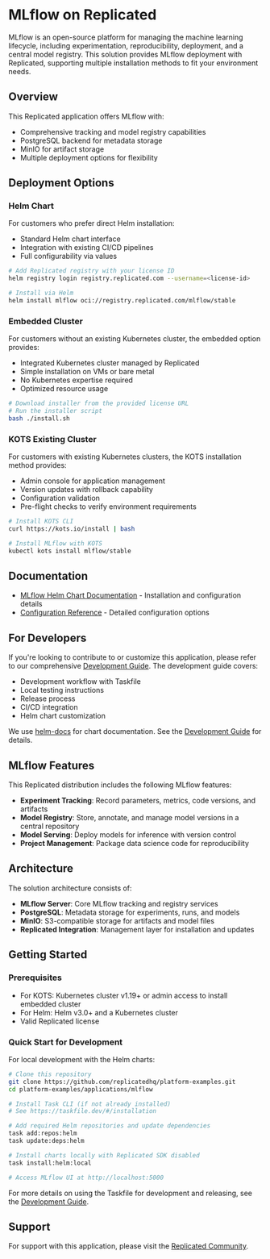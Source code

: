 # MLflow on Replicated

MLflow is an open-source platform for managing the machine learning lifecycle, including experimentation, reproducibility, deployment, and a central model registry. This solution provides MLflow deployment with Replicated, supporting multiple installation methods to fit your environment needs.

## Overview

This Replicated application offers MLflow with:

- Comprehensive tracking and model registry capabilities
- PostgreSQL backend for metadata storage
- MinIO for artifact storage
- Multiple deployment options for flexibility

## Deployment Options

### Helm Chart

For customers who prefer direct Helm installation:
- Standard Helm chart interface
- Integration with existing CI/CD pipelines
- Full configurability via values

```bash
# Add Replicated registry with your license ID
helm registry login registry.replicated.com --username=<license-id>

# Install via Helm
helm install mlflow oci://registry.replicated.com/mlflow/stable
```

### Embedded Cluster

For customers without an existing Kubernetes cluster, the embedded option provides:
- Integrated Kubernetes cluster managed by Replicated
- Simple installation on VMs or bare metal
- No Kubernetes expertise required
- Optimized resource usage

```bash
# Download installer from the provided license URL
# Run the installer script
bash ./install.sh
```

### KOTS Existing Cluster

For customers with existing Kubernetes clusters, the KOTS installation method provides:
- Admin console for application management
- Version updates with rollback capability
- Configuration validation
- Pre-flight checks to verify environment requirements

```bash
# Install KOTS CLI
curl https://kots.io/install | bash

# Install MLflow with KOTS
kubectl kots install mlflow/stable
```

## Documentation

- [MLflow Helm Chart Documentation](./charts/mlflow/README.md) - Installation and configuration details
- [Configuration Reference](./charts/mlflow/README_CONFIG.md) - Detailed configuration options

## For Developers

If you're looking to contribute to or customize this application, please refer to our comprehensive [Development Guide](./DEVELOPMENT.md). The development guide covers:

- Development workflow with Taskfile
- Local testing instructions
- Release process
- CI/CD integration
- Helm chart customization

We use [helm-docs](https://github.com/norwoodj/helm-docs) for chart documentation. See the [Development Guide](./DEVELOPMENT.md) for details.

## MLflow Features

This Replicated distribution includes the following MLflow features:

- **Experiment Tracking**: Record parameters, metrics, code versions, and artifacts
- **Model Registry**: Store, annotate, and manage model versions in a central repository
- **Model Serving**: Deploy models for inference with version control
- **Project Management**: Package data science code for reproducibility

## Architecture

The solution architecture consists of:

- **MLflow Server**: Core MLflow tracking and registry services
- **PostgreSQL**: Metadata storage for experiments, runs, and models
- **MinIO**: S3-compatible storage for artifacts and model files 
- **Replicated Integration**: Management layer for installation and updates

## Getting Started

### Prerequisites

- For KOTS: Kubernetes cluster v1.19+ or admin access to install embedded cluster
- For Helm: Helm v3.0+ and a Kubernetes cluster
- Valid Replicated license

### Quick Start for Development

For local development with the Helm charts:

```bash
# Clone this repository
git clone https://github.com/replicatedhq/platform-examples.git
cd platform-examples/applications/mlflow

# Install Task CLI (if not already installed)
# See https://taskfile.dev/#/installation

# Add required Helm repositories and update dependencies
task add:repos:helm
task update:deps:helm

# Install charts locally with Replicated SDK disabled
task install:helm:local

# Access MLflow UI at http://localhost:5000
```

For more details on using the Taskfile for development and releasing, see the [Development Guide](./DEVELOPMENT.md).

## Support

For support with this application, please visit the [Replicated Community](https://community.replicated.com/).
